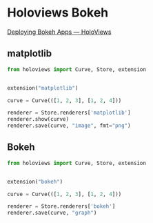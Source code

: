 Holoviews Bokeh
====

[Deploying Bokeh Apps — HoloViews ](http://holoviews.org/user_guide/Deploying_Bokeh_Apps.html)


## matplotlib

```python
from holoviews import Curve, Store, extension


extension("matplotlib")

curve = Curve(([1, 2, 3], [1, 2, 4]))

renderer = Store.renderers['matplotlib']
renderer.show(curve)
renderer.save(curve, "image", fmt="png")
```


## Bokeh

```python
from holoviews import Curve, Store, extension


extension("bokeh")

curve = Curve(([1, 2, 3], [1, 2, 4]))

renderer = Store.renderers['bokeh']
renderer.save(curve, "graph")
```

